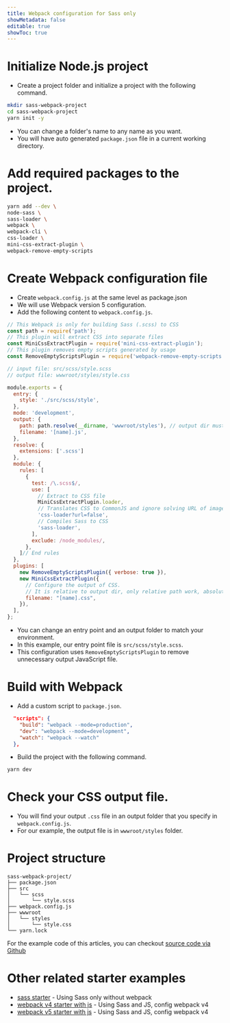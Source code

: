 ```yaml
---
title: Webpack configuration for Sass only
showMetadata: false
editable: true
showToc: true
---
```


# Initialize Node.js project
- Create a project folder and initialize a project with the following command.
```sh
mkdir sass-webpack-project
cd sass-webpack-project
yarn init -y
```
- You can change a folder's name to any name as you want.
- You will have auto generated `package.json` file in a current working directory.

# Add required packages to the project.
```sh
yarn add --dev \
node-sass \
sass-loader \
webpack \
webpack-cli \
css-loader \
mini-css-extract-plugin \
webpack-remove-empty-scripts
```

# Create Webpack configuration file
- Create `webpack.config.js` at the same level as package.json
- We will use Webpack version 5 configuration.
- Add the following content to `webpack.config.js`.
```js
// This Webpack is only for building Sass (.scss) to CSS
const path = require('path');
// This plugin will extract CSS into separate files
const MiniCssExtractPlugin = require('mini-css-extract-plugin');
// This plugin removes empty scripts generated by usage
const RemoveEmptyScriptsPlugin = require('webpack-remove-empty-scripts');

// input file: src/scss/style.scss
// output file: wwwroot/styles/style.css

module.exports = {
  entry: {
    style: './src/scss/style',
  },
  mode: 'development',
  output: {
    path: path.resolve(__dirname, 'wwwroot/styles'), // output dir must be absolute path
    filename: '[name].js',
  },
  resolve: {
    extensions: ['.scss']
  },
  module: {
    rules: [
      {
        test: /\.scss$/,
        use: [
          // Extract to CSS file
          MiniCssExtractPlugin.loader,
          // Translates CSS to CommonJS and ignore solving URL of images
          'css-loader?url=false',
          // Compiles Sass to CSS
          'sass-loader',
        ],
        exclude: /node_modules/,
      },
    ]// End rules
  },
  plugins: [
    new RemoveEmptyScriptsPlugin({ verbose: true }),
    new MiniCssExtractPlugin({
      // Configure the output of CSS.
      // It is relative to output dir, only relative path work, absolute path does not work.
      filename: "[name].css",
    }),
  ],
};

```
- You can change an entry point and an output folder to match your environment.
- In this example, our entry point file is `src/scss/style.scss`.
- This configuration uses `RemoveEmptyScriptsPlugin` to remove unnecessary output JavaScript file.

# Build with Webpack
- Add a custom script to `package.json`.
```json
  "scripts": {
    "build": "webpack --mode=production",
    "dev": "webpack --mode=development",
    "watch": "webpack --watch"
  },
```

- Build the project with the following command.
```sh
yarn dev
```

# Check your CSS output file.
- You will find your output `.css` file in an output folder that you specify in `webpack.config.js`.
- For our example, the output file is in `wwwroot/styles` folder.

# Project structure
```
sass-webpack-project/
├── package.json
├── src
│   └── scss
│       └── style.scss
├── webpack.config.js
├── wwwroot
│   └── styles
│       └── style.css
└── yarn.lock
```

For the example code of this articles, you can checkout [source code via Github](https://github.com/mildronize/web-starter-collection/tree/master/webpack5-sass-only-starter)

# Other related starter examples
- [sass starter](https://github.com/mildronize/web-starter-collection/tree/master/sass-starter) -  Using Sass only without webpack
- [webpack v4 starter with js](https://github.com/mildronize/web-starter-collection/tree/master/sass-starter) -  Using Sass and JS, config webpack v4
- [webpack v5 starter with js](https://github.com/mildronize/web-starter-collection/tree/master/webpack5-starter) - Using Sass and JS, config webpack v4
